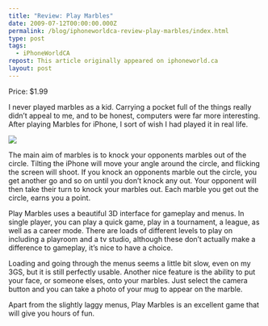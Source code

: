```yaml
---
title: "Review: Play Marbles"
date: 2009-07-12T00:00:00.000Z
permalink: /blog/iphoneworldca-review-play-marbles/index.html
type: post
tags:
  - iPhoneWorldCA
repost: This article originally appeared on iphoneworld.ca
layout: post
---
```


Price: $1.99

I never played marbles as a kid. Carrying a pocket full of the things really didn’t appeal to me, and to be honest, computers were far more interesting. After playing Marbles for iPhone, I sort of wish I had played it in real life.

![](https://rknightuk.s3.amazonaws.com/site/iphoneworldca/marbles-1.png)

The main aim of marbles is to knock your opponents marbles out of the circle. Tilting the iPhone will move your angle around the circle, and flicking the screen will shoot. If you knock an opponents marble out the circle, you get another go and so on until you don’t knock any out. Your opponent will then take their turn to knock your marbles out. Each marble you get out the circle, earns you a point.

Play Marbles uses a beautiful 3D interface for gameplay and menus. In single player, you can play a quick game, play in a tournament, a league, as well as a career mode. There are loads of different levels to play on including a playroom and a tv studio, although these don’t actually make a difference to gameplay, it’s nice to have a choice.

Loading and going through the menus seems a little bit slow, even on my 3GS, but it is still perfectly usable. Another nice feature is the ability to put your face, or someone elses, onto your marbles. Just select the camera button and you can take a photo of your mug to appear on the marble.

Apart from the slightly laggy menus, Play Marbles is an excellent game that will give you hours of fun.